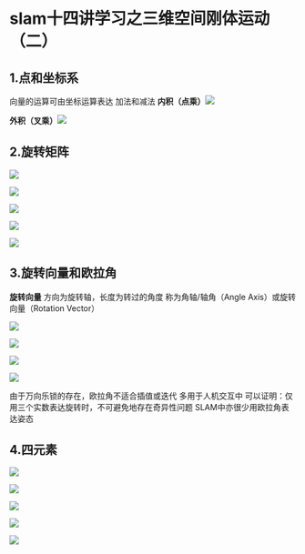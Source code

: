 # slam十四讲学习之三维空间刚体运动（二）

## 1.点和坐标系

向量的运算可由坐标运算表达
加法和减法
**内积（点乘）**![](./imgs/向量点乘.png)

**外积（叉乘）**![](./imgs/向量叉乘.png)

## 2.旋转矩阵

![](./imgs/旋转矩阵.png)

![](./imgs/旋转矩阵2.png)

![](./imgs/旋转平移矩阵.png)

![](./imgs/旋转矩阵3.png)

![](./imgs/旋转矩阵4.png)



## 3.旋转向量和欧拉角

**旋转向量**
方向为旋转轴，长度为转过的角度
称为角轴/轴角（Angle Axis）或旋转向量（Rotation Vector）

![](./imgs/旋转向量和欧拉角.png)

![](./imgs/旋转向量和欧拉角2.png)

![](./imgs/旋转向量和欧拉角3.png)

![](./imgs/万向锁.png)

由于万向乐锁的存在，欧拉角不适合插值或迭代
多用于人机交互中
可以证明：仅用三个实数表达旋转时，不可避免地存在奇异性问题
SLAM中亦很少用欧拉角表达姿态

## 4.四元素

![](./imgs/四元素0.png)

![](./imgs/四元素.png)

![](./imgs/四元素运算.png)

![](./imgs/四元素和旋转向量的转化.png)

![](./imgs/四元素的表示.png)
